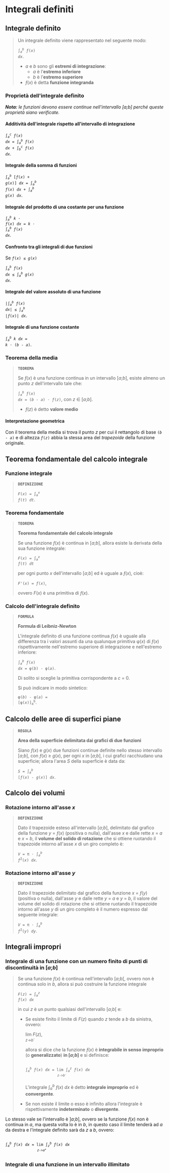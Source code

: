 # Integrali definiti

## Integrale definito

> Un integrale definito viene rappresentato nel seguente modo:
> 
> <code>&int;<sub><i>a</i></sub><sup><i>b</i></sup> <i>&fnof;</i>(<i>x</i>) <i>dx</i></code>.
> - *a* e *b* sono gli **estremi di integrazione**:
>   - *a* è l'**estremo inferiore**
>   - *b* è l'**estremo superiore**
> - *&fnof;*(*x*) è detta **funzione integranda**

### Proprietà dell'integrale definito

***Nota:** le funzioni devono essere continue nell'intervallo [a;b] perché queste proprietà siano verificate.*

#### Additività dell'integrale rispetto all'intervallo di integrazione

<code>&int;<sub><i>a</i></sub><sup><i>c</i></sup> <i>&fnof;</i>(<i>x</i>) <i>dx</i> = &int;<sub><i>a</i></sub><sup><i>b</i></sup> <i>&fnof;</i>(<i>x</i>) <i>dx</i> + &int;<sub><i>b</i></sub><sup><i>c</i></sup> <i>&fnof;</i>(<i>x</i>) <i>dx</i></code>.

#### Integrale della somma di funzioni

<code>&int;<sub><i>a</i></sub><sup><i>b</i></sup> [<i>&fnof;</i>(<i>x</i>) + <i>g</i>(<i>x</i>)] <i>dx</i> = &int;<sub><i>a</i></sub><sup><i>b</i></sup> <i>&fnof;</i>(<i>x</i>) <i>dx</i> + &int;<sub><i>a</i></sub><sup><i>b</i></sup> <i>g</i>(<i>x</i>) <i>dx</i></code>.

#### Integrale del prodotto di una costante per una funzione

<code>&int;<sub><i>a</i></sub><sup><i>b</i></sup> <i>k</i> &sdot; <i>&fnof;</i>(<i>x</i>) <i>dx</i> = <i>k</i> &sdot; &int;<sub><i>a</i></sub><sup><i>b</i></sup> <i>&fnof;</i>(<i>x</i>) <i>dx</i></code>.

#### Confronto tra gli integrali di due funzioni

Se <code><i>&fnof;</i>(<i>x</i>) &le; <i>g</i>(<i>x</i>)</code>

<code>&int;<sub><i>a</i></sub><sup><i>b</i></sup> <i>&fnof;</i>(<i>x</i>) <i>dx</i> &le; &int;<sub><i>a</i></sub><sup><i>b</i></sup> <i>g</i>(<i>x</i>) <i>dx</i></code>.

#### Integrale del valore assoluto di una funzione

<code>|&int;<sub><i>a</i></sub><sup><i>b</i></sup> <i>&fnof;</i>(<i>x</i>) <i>dx</i>| &le; &int;<sub><i>a</i></sub><sup><i>b</i></sup> |<i>&fnof;</i>(<i>x</i>)| <i>dx</i></code>.

#### Integrale di una funzione costante

<code>&int;<sub><i>a</i></sub><sup><i>b</i></sup> <i>k</i> <i>dx</i> = <i>k</i> &sdot; (<i>b</i> - <i>a</i>)</code>.

### Teorema della media

> **`TEOREMA`**
> 
> Se *&fnof;*(*x*) è una funzione continua in un intervallo [*a*;*b*], esiste almeno un punto *z* dell'intervallo tale che:
> 
> <code>&int;<sub><i>a</i></sub><sup><i>b</i></sup> <i>&fnof;</i>(<i>x</i>) <i>dx</i> = (<i>b</i> - <i>a</i>) &sdot; <i>&fnof;</i>(<i>z</i>)</code>, con *z* &isin; [*a*;*b*].
> - *&fnof;*(*z*) è detto **valore medio**

#### Interpretazione geometrica

Con il teorema della media si trova il punto *z* per cui il rettangolo di base <code>(<i>b</i> - <i>a</i>)</code> e di altezza <code><i>&fnof;</i>(<i>z</i>)</code> abbia la stessa area del *trapezoide* della funzione originale.

## Teorema fondamentale del calcolo integrale

### Funzione integrale

> **`DEFINIZIONE`**
> 
> <code><i>F</i>(<i>x</i>) = &int;<sub><i>a</i></sub><sup><i>x</i></sup> <i>&fnof;</i>(<i>t</i>) <i>dt</i></code>.

### Teorema fondamentale

> **`TEOREMA`**
> 
> **Teorema fondamentale del calcolo integrale**
> 
> Se una funzione *&fnof;*(*x*) è continua in [*a*;*b*], allora esiste la derivata della sua funzione integrale:
> 
> <code><i>F</i>(<i>x</i>) = &int;<sub><i>a</i></sub><sup><i>x</i></sup> <i>&fnof;</i>(<i>t</i>) <i>dt</i></code>
> 
> per ogni punto *x* dell'intervallo [*a*;*b*] ed è uguale a *&fnof;*(*x*), cioè:
> 
> <code><i>F'</i>(<i>x</i>) = <i>&fnof;</i>(<i>x</i>)</code>,
> 
> ovvero *F*(*x*) è una primitiva di *&fnof;*(*x*).

### Calcolo dell'integrale definito

> **`FORMULA`**
> 
> **Formula di Leibniz-Newton**
> 
> L'integrale definito di una funzione continua *&fnof;*(*x*) è uguale alla differenza tra i valori assunti da una qualunque primitiva &phi;(*x*) di *&fnof;*(*x*) rispettivamente nell'estremo superiore di integrazione e nell'estremo inferiore:
> 
> <code>&int;<sub><i>a</i></sub><sup><i>b</i></sup> <i>&fnof;</i>(<i>x</i>) <i>dx</i> = &phi;(<i>b</i>) - &phi;(<i>a</i>)</code>.
> 
> Di solito si sceglie la primitiva corrispondente a *c* = 0.
> 
> Si può indicare in modo sintetico:
> 
> <code>&phi;(<i>b</i>) - &phi;(<i>a</i>) = [&phi;(<i>x</i>)]<sub>a</sub><sup>b</sup></code>.

## Calcolo delle aree di superfici piane

> **`REGOLA`**
> 
> **Area della superficie delimitata dai grafici di due funzioni**
> 
> Siano *&fnof;*(*x*) e *g*(*x*) due funzioni continue definite nello stesso intervallo [*a*;*b*], con *&fnof;*(*x*) &ge; *g*(*x*), per ogni *x* in [*a*;*b*], i cui grafici racchiudano una superficie; allora l'area *S* della superficie è data da:
> 
> <code><i>S</i> = &int;<sub><i>a</i></sub><sup><i>b</i></sup> [<i>&fnof;</i>(<i>x</i>) - <i>g</i>(<i>x</i>)] <i>dx</i></code>.

## Calcolo dei volumi

### Rotazione intorno all'asse *x*

> **`DEFINIZIONE`**
> 
> Dato il trapezoide esteso all'intervallo [*a*;*b*], delimitato dal grafico della funzione *y* = *&fnof;*(*x*) (positiva o nulla), dall'asse *x* e dalle rette *x* = *a* e *x* = *b*, il **volume del solido di rotazione** che si ottiene ruotando il trapezoide intorno all'asse *x* di un giro completo è:
> 
> <code><i>V</i> = &pi; &sdot; &int;<sub><i>a</i></sub><sup><i>b</i></sup> <i>&fnof;</i><sup>2</sup>(<i>x</i>) <i>dx</i></code>.

### Rotazione intorno all'asse *y*

> **`DEFINIZIONE`**
> 
> Dato il trapezoide delimitato dal grafico della funzione *x* = *&fnof;*(*y*) (positiva o nulla), dall'asse *y* e dalle rette *y* = *a* e *y* = *b*, il valore del volume del solido di rotazione che si ottiene ruotando il trapezoide intorno all'asse *y* di un giro completo è il numero espresso dal seguente integrale:
> 
> <code><i>V</i> = &pi; &sdot; &int;<sub><i>a</i></sub><sup><i>b</i></sup> <i>&fnof;</i><sup>2</sup>(<i>y</i>) <i>dy</i></code>.

## Integrali impropri

### Integrale di una funzione con un numero finito di punti di discontinuità in [*a*;*b*]

> Se una funzione *&fnof;*(*x*) è continua nell'intervallo \[*a*;*b*\[, ovvero non è continua solo in *b*, allora si può costruire la funzione integrale
> 
> <code><i>F</i>(<i>z</i>) = &int;<sub><i>a</i></sub><sup><i>z</i></sup> <i>&fnof;</i>(<i>x</i>) <i>dx</i></code>
> 
> in cui *z* è un punto qualsiasi dell'intervallo \[*a*;*b*\[ e:
> - Se esiste finito il limite di *F*(*z*) quando *z* tende a *b* da sinistra, ovvero:
> 
>   lim *F*(*z*),\
>   <sup><i>z</i>-><i>b<sup>-</sup></i></sup>
>   
>   allora si dice che la funzione *&fnof;*(*x*) è **integrabile in senso improprio** (o **generalizzato**) **in [*a*;*b*]** e si definisce:
>   
>   <pre><code>
>   &int;<sub><i>a</i></sub><sup><i>b</i></sup> <i>&fnof;</i>(<i>x</i>) <i>dx</i> = lim &int;<sub><i>a</i></sub><sup><i>z</i></sup> <i>&fnof;</i>(<i>x</i>) <i>dx</i>
>                 <sup><i>z</i>-><i>b<sup>-</sup></i></sup>
>   </code></pre>
>   
>   L'integrale &int;<sub><i>a</i></sub><sup><i>b</i></sup> <i>&fnof;</i>(<i>x</i>) <i>dx</i> è detto **integrale improprio** ed è **convergente**.
> - Se non esiste il limite o esso è infinito allora l'integrale è rispettivamente **indeterminato** o **divergente**.

Lo stesso vale se l'intervallo è ]*a*;*b*], ovvero se la funzione *&fnof;*(*x*) non è continua in *a*, ma questa volta lo è in *b*, in questo caso il limite tenderà ad *a* da destra e l'integrale definito sarà da *z* a *b*, ovvero:

<pre><code>
&int;<sub><i>a</i></sub><sup><i>b</i></sup> <i>&fnof;</i>(<i>x</i>) <i>dx</i> = lim &int;<sub><i>z</i></sub><sup><i>b</i></sup> <i>&fnof;</i>(<i>x</i>) <i>dx</i>
              <sup><i>z</i>-><i>a<sup>+</sup></i></sup>
</code></pre>

### Integrale di una funzione in un intervallo illimitato
